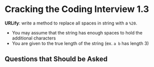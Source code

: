 # Cracking the Coding Interview 1.3

**URLify**:
write a method to replace all spaces in string with a `%20`.

- You may assume that the string has enough spaces to hold the additional characters
- You are given to the true length of the string (ex. `a b` has length 3)

## Questions that Should be Asked
